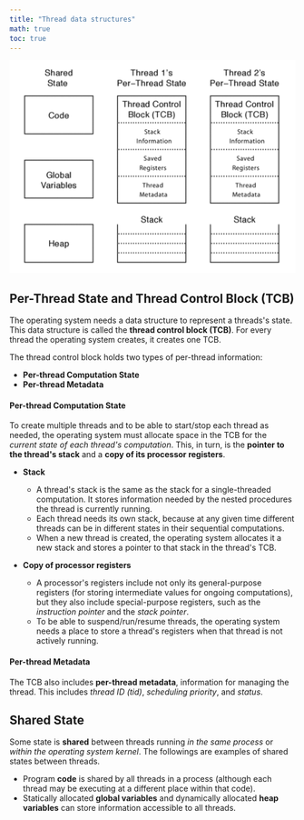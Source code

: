 ```yaml
---
title: "Thread data structures"
math: true
toc: true
---
```


![thread-data-structure](/notes/images/thread-data-structure.png)

## Per-Thread State and Thread Control Block (TCB)
The operating system needs a data structure to represent a threads's state. This data structure is called the **thread control block (TCB)**. For every thread the operating system creates, it creates one TCB.

The thread control block holds two types of per-thread information:
- **Per-thread Computation State**
- **Per-thread Metadata**

#### Per-thread Computation State
To create multiple threads and to be able to start/stop each thread as needed, the operating system must allocate space in the TCB for the _current state of each thread's computation_. This, in turn, is the **pointer to the thread's stack** and a **copy of its processor registers**.

- **Stack**
	- A thread's stack is the same as the stack for a single-threaded computation. It stores information needed by the nested procedures the thread is currently running.
	- Each thread needs its own stack, because at any given time different threads can be in different states in their sequential computations.
	- When a new thread is created, the operating system allocates it a new stack and stores a pointer to that stack in the thread's TCB.

- **Copy of processor registers**
	- A processor's registers include not only its general-purpose registers (for storing intermediate values for ongoing computations), but they also include special-purpose registers, such as the _instruction pointer_ and the _stack pointer_.
	- To be able to suspend/run/resume threads, the operating system needs a place to store a thread's registers when that thread is not actively running.

#### Per-thread Metadata
The TCB also includes **per-thread metadata**, information for managing the thread. This includes _thread ID (tid)_, _scheduling priority_, and _status_.

## Shared State
Some state is **shared** between threads running _in the same process_ or _within the operating system kernel_. The followings are examples of shared states between threads.

- Program **code** is shared by all threads in a process (although each thread may be executing at a different place within that code).
- Statically allocated **global variables** and dynamically allocated **heap variables** can store information accessible to all threads.